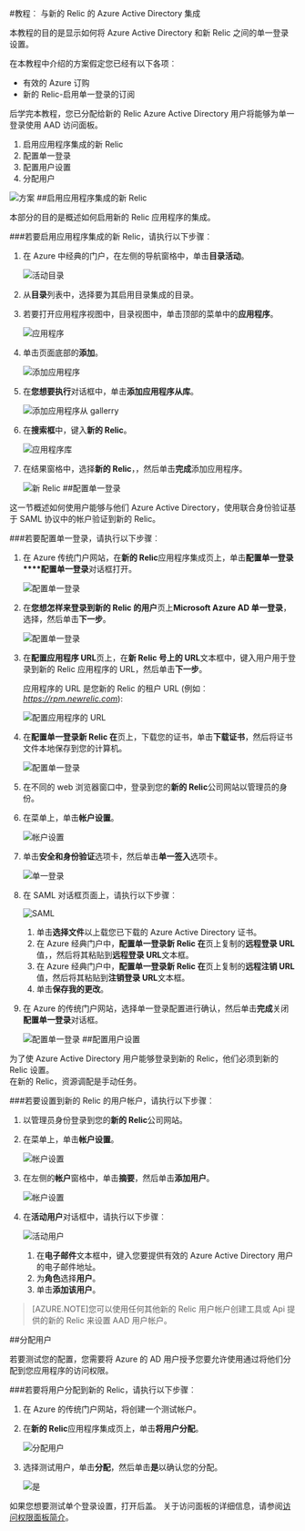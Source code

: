<properties 
    pageTitle="教程︰ Azure Active Directory 集成与新 Relic |Microsoft Azure" 
    description="了解如何使用新的 Relic Azure Active Directory 以启用单一登录、 自动化资源调配，以及更多 ！" 
    services="active-directory" 
    authors="jeevansd"  
    documentationCenter="na" 
    manager="femila"/>
<tags 
    ms.service="active-directory" 
    ms.devlang="na" 
    ms.topic="article" 
    ms.tgt_pltfrm="na" 
    ms.workload="identity" 
    ms.date="09/29/2016" 
    ms.author="jeedes" />

#<a name="tutorial-azure-active-directory-integration-with-new-relic"></a>教程︰ 与新的 Relic 的 Azure Active Directory 集成
  
本教程的目的是显示如何将 Azure Active Directory 和新 Relic 之间的单一登录设置。
  
在本教程中介绍的方案假定您已经有以下各项︰

-   有效的 Azure 订购
-   新的 Relic-启用单一登录的订阅
  
后学完本教程，您已分配给新的 Relic Azure Active Directory 用户将能够为单一登录使用 AAD 访问面板。

1.  启用应用程序集成的新 Relic
2.  配置单一登录
3.  配置用户设置
4.  分配用户

![方案](./media/active-directory-saas-new-relic-tutorial/IC797030.png "方案")
##<a name="enabling-the-application-integration-for-new-relic"></a>启用应用程序集成的新 Relic
  
本部分的目的是概述如何启用新的 Relic 应用程序的集成。

###<a name="to-enable-the-application-integration-for-new-relic-perform-the-following-steps"></a>若要启用应用程序集成的新 Relic，请执行以下步骤︰

1.  在 Azure 中经典的门户，在左侧的导航窗格中，单击**目录活动**。

    ![活动目录](./media/active-directory-saas-new-relic-tutorial/IC700993.png "活动目录")

2.  从**目录**列表中，选择要为其启用目录集成的目录。

3.  若要打开应用程序视图中，目录视图中，单击顶部的菜单中的**应用程序**。

    ![应用程序](./media/active-directory-saas-new-relic-tutorial/IC700994.png "应用程序")

4.  单击页面底部的**添加**。

    ![添加应用程序](./media/active-directory-saas-new-relic-tutorial/IC749321.png "添加应用程序")

5.  在**您想要执行**对话框中，单击**添加应用程序从库**。

    ![添加应用程序从 gallerry](./media/active-directory-saas-new-relic-tutorial/IC749322.png "添加应用程序从 gallerry")

6.  在**搜索框**中，键入**新的 Relic**。

    ![应用程序库](./media/active-directory-saas-new-relic-tutorial/IC797031.png "应用程序库")

7.  在结果窗格中，选择**新的 Relic**，，然后单击**完成**添加应用程序。

    ![新 Relic](./media/active-directory-saas-new-relic-tutorial/IC797032.png "新 Relic")
##<a name="configuring-single-sign-on"></a>配置单一登录
  
这一节概述如何使用户能够与他们 Azure Active Directory，使用联合身份验证基于 SAML 协议中的帐户验证到新的 Relic。

###<a name="to-configure-single-sign-on-perform-the-following-steps"></a>若要配置单一登录，请执行以下步骤︰

1.  在 Azure 传统门户网站，在**新的 Relic**应用程序集成页上，单击**配置单一登录****配置单一登录**对话框打开。

    ![配置单一登录](./media/active-directory-saas-new-relic-tutorial/IC769534.png "配置单一登录")

2.  在**您想怎样来登录到新的 Relic 的用户**页上**Microsoft Azure AD 单一登录**，选择，然后单击**下一步**。

    ![配置单一登录](./media/active-directory-saas-new-relic-tutorial/IC797033.png "配置单一登录")

3.  在**配置应用程序 URL**页上，在**新 Relic 号上的 URL**文本框中，键入用户用于登录到新的 Relic 应用程序的 URL，然后单击**下一步**。 

    应用程序的 URL 是您新的 Relic 的租户 URL (例如︰ *https://rpm.newrelic.com*):

    ![配置应用程序的 URL](./media/active-directory-saas-new-relic-tutorial/IC797034.png "配置应用程序的 URL")

4.  在**配置单一登录新 Relic 在**页上，下载您的证书，单击**下载证书**，然后将证书文件本地保存到您的计算机。

    ![配置单一登录](./media/active-directory-saas-new-relic-tutorial/IC797035.png "配置单一登录")

5.  在不同的 web 浏览器窗口中，登录到您的**新的 Relic**公司网站以管理员的身份。

6.  在菜单上，单击**帐户设置**。

    ![帐户设置](./media/active-directory-saas-new-relic-tutorial/IC797036.png "帐户设置")

7.  单击**安全和身份验证**选项卡，然后单击**单一签入**选项卡。

    ![单一登录](./media/active-directory-saas-new-relic-tutorial/IC797037.png "单一登录")

8.  在 SAML 对话框页面上，请执行以下步骤︰

    ![SAML](./media/active-directory-saas-new-relic-tutorial/IC797038.png "SAML")

    1.  单击**选择文件**以上载您已下载的 Azure Active Directory 证书。
    2.  在 Azure 经典门户中，**配置单一登录新 Relic 在**页上复制的**远程登录 URL**值，，然后将其粘贴到**远程登录 URL**文本框。
    3.  在 Azure 经典门户中，**配置单一登录新 Relic 在**页上复制的**远程注销 URL**值，然后将其粘贴到**注销登录 URL**文本框。
    4.  单击**保存我的更改**。

9.  在 Azure 的传统门户网站，选择单一登录配置进行确认，然后单击**完成**关闭**配置单一登录**对话框。

    ![配置单一登录](./media/active-directory-saas-new-relic-tutorial/IC797039.png "配置单一登录")
##<a name="configuring-user-provisioning"></a>配置用户设置
  
为了使 Azure Active Directory 用户能够登录到新的 Relic，他们必须到新的 Relic 设置。  
在新的 Relic，资源调配是手动任务。

###<a name="to-provision-a-user-account-to-new-relic-perform-the-following-steps"></a>若要设置到新的 Relic 的用户帐户，请执行以下步骤︰

1.  以管理员身份登录到您的**新的 Relic**公司网站。

2.  在菜单上，单击**帐户设置**。

    ![帐户设置](./media/active-directory-saas-new-relic-tutorial/IC797040.png "帐户设置")

3.  在左侧的**帐户**窗格中，单击**摘要**，然后单击**添加用户**。

    ![帐户设置](./media/active-directory-saas-new-relic-tutorial/IC797041.png "帐户设置")

4.  在**活动用户**对话框中，请执行以下步骤︰

    ![活动用户](./media/active-directory-saas-new-relic-tutorial/IC797042.png "活动用户")

    1.  在**电子邮件**文本框中，键入您要提供有效的 Azure Active Directory 用户的电子邮件地址。
    2.  为**角色**选择**用户**。
    3.  单击**添加该用户**。

>[AZURE.NOTE]您可以使用任何其他新的 Relic 用户帐户创建工具或 Api 提供的新的 Relic 来设置 AAD 用户帐户。

##<a name="assigning-users"></a>分配用户
  
若要测试您的配置，您需要将 Azure 的 AD 用户授予您要允许使用通过将他们分配到您应用程序的访问权限。

###<a name="to-assign-users-to-new-relic-perform-the-following-steps"></a>若要将用户分配到新的 Relic，请执行以下步骤︰

1.  在 Azure 的传统门户网站，将创建一个测试帐户。

2.  在**新的 Relic**应用程序集成页上，单击**将用户分配**。

    ![分配用户](./media/active-directory-saas-new-relic-tutorial/IC797043.png "分配用户")

3.  选择测试用户，单击**分配**，然后单击**是**以确认您的分配。

    ![是](./media/active-directory-saas-new-relic-tutorial/IC767830.png "是")
  
如果您想要测试单个登录设置，打开后盖。 关于访问面板的详细信息，请参阅[访问权限面板简介](active-directory-saas-access-panel-introduction.md)。




